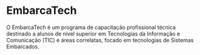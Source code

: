 # EmbarcaTech
O EmbarcaTech é um programa de capacitação profissional técnica destinado a alunos de nível superior em Tecnologias da Informação e Comunicação (TIC) e áreas correlatas, focado em tecnologias de Sistemas Embarcados.
